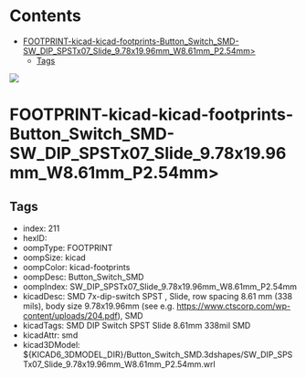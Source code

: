 



Contents
========

* [FOOTPRINT-kicad-kicad-footprints-Button_Switch_SMD-SW_DIP_SPSTx07_Slide_9.78x19.96mm_W8.61mm_P2.54mm>](#footprint-kicad-kicad-footprints-button_switch_smd-sw_dip_spstx07_slide_978x1996mm_w861mm_p254mm)
	* [Tags](#tags)
  
![][im]
# FOOTPRINT-kicad-kicad-footprints-Button_Switch_SMD-SW_DIP_SPSTx07_Slide_9.78x19.96mm_W8.61mm_P2.54mm>

## Tags

- index: 211
- hexID: 
- oompType: FOOTPRINT
- oompSize: kicad
- oompColor: kicad-footprints
- oompDesc: Button_Switch_SMD
- oompIndex: SW_DIP_SPSTx07_Slide_9.78x19.96mm_W8.61mm_P2.54mm
- kicadDesc: SMD 7x-dip-switch SPST , Slide, row spacing 8.61 mm (338 mils), body size 9.78x19.96mm (see e.g. https://www.ctscorp.com/wp-content/uploads/204.pdf), SMD
- kicadTags: SMD DIP Switch SPST Slide 8.61mm 338mil SMD
- kicadAttr: smd
- kicad3DModel: ${KICAD6_3DMODEL_DIR}/Button_Switch_SMD.3dshapes/SW_DIP_SPSTx07_Slide_9.78x19.96mm_W8.61mm_P2.54mm.wrl



[im]: image.png
